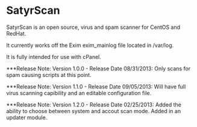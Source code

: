 SatyrScan
=============

SatyrScan is an open source, virus and spam scanner for CentOS and RedHat.

It currently works off the Exim exim_mainlog file located in /var/log.

It is fully intended for use with cPanel.

***Release Note: Version 1.0.0 - Release Date 08/31/2013: Only scans for spam causing scripts at this point.

***Release Note: Version 1.1.0 - Release Date 09/05/2013: Will have full virus scanning capibility and an editable configuration file.

***Release Note: Version 1.2.0 - Release Date 02/25/2013: Added the ability to choose between system and accout scan mode. Added in an updater module.
